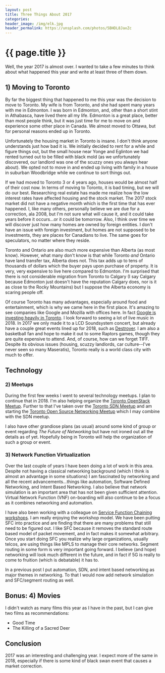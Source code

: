 ```yaml
---
layout: post
title: Three Things About 2017
categories:
header_image: /img/elk.jpg
header_permalink: https://unsplash.com/photos/5BHDL8JaxZc
---
```


# {{ page.title }}

Well, the year 2017 is almost over. I wanted to take a few minutes to think about what happened this year and write at least three of them down.

## 1) Moving to Toronto

By far the biggest thing that happened to me this year was the decision to move to Toronto. My wife is from Toronto, and she had spent many years with me in Edmonton. I was born in Edmonton, and, other than a short stint in Athabasca, have lived there all my life. Edmonton is a great place, better than most people think, but it was just time for me to move on and experience some other place in Canada. We almost moved to Ottawa, but for personal reasons ended up in Toronto.

Unfortunately the housing market in Toronto is insane. I don't think anyone understands just how bad it is. We initially decided to rent for a while and figure things out, but the small house near Yonge and Eglinton we had rented turned out to be filled with black mold (as we unfortunately discovered, our landlord was one of the scuzzy ones you always hear about). We opted not to move in and ended up living with family in a house in suburban Woodbridge while we continue to sort things out.

If we had moved to Toronto 3 or 4 years ago, houses would be almost half of their cost now. In terms of moving to Toronto, it is bad timing, but we will do our best. Researching real estate has made me realize how the low interest rates have affected housing and the stock market. The 2017 stock market did not have a negative month which is the first time that has ever happened. I, like many others, personally believe we are due for a correction, ala 2008, but I'm not sure what will cause it, and it could take years before it occurs...or it could be tomorrow. Also, I think over time we will discover just how many homes are owned by foreign entities. I don't have an issue with foreign investment, but homes are not supposed to be investments, they are places for Canadians to live. The same goes for speculators, no matter where they reside.

Toronto and Ontario are also much more expensive than Alberta (as most know). However, what many don't know is that while Toronto *and* Ontario have land transfer tax, Alberta does not. This tax adds up to tens of thousands of dollars which the buyer pays upon purchase of property. It is very, very expensive to live here compared to Edmonton. I'm surprised that there is not considerable migration from Toronto to Calgary (I say Calgary because Edmonton just doesn't have the reputation Calgary does, nor is it as close to the Rocky Mountains) but I suppose the Alberta economy is scaring people off.

Of course Toronto has many advantages, especially around food and entertainment, which is why we came here in the first place. It's amazing to see companies like Google and Mozilla with offices here. In fact [Google is investing heavily in Toronto](https://www.blogto.com/tech/2017/10/google-alphabet-neighbourhood-future-toronto/). I look forward to seeing a lot of live music in 2018. In 2017 we only made it to a LCD Soundsystem concert, but already have a couple great events lined up for 2018, such as [Destroyer](https://en.wikipedia.org/wiki/Destroyer_(band)). I am also a basketball fan and hope to make it out to some Raptors games, though they are quite expensive to attend. And, of course, how can we forget TIFF. Despite its obvious issues (housing, scuzzy landlords, car culture--I've never seen so many Maseratis), Toronto really is a world class city with much to offer.

## Technology

### 2) Meetups

During the first few weeks I went to several technology meetups. I plan to continue that in 2018. I'm also helping organize the [Toronto OpenStack Meetup](https://www.meetup.com/OpenStackTO/). Further to that I've taken over the [Toronto SDN Meetup](https://www.meetup.com/Toronto-Software-Defined-Networking-Meetup/) and am starting the [Toronto Open Source Networking Meetup](https://www.meetup.com/Open-Source-Networking-Toronto/) which I may combine with the SDN meetup.

I also have other grandiose plans (as usual) around some kind of group or event regarding *The Future of Networking* but have not ironed out all the details as of yet. Hopefully being in Toronto will help the organization of such a group or event.

### 3) Network Function Virtualization

Over the last couple of years I have been doing a lot of work in this area. Despite not having a classical networking background (which I think is almost an advantage in some situations) I am fascinated by networking and all the recent advancements...things like automation, Software Defined Networking, and Intent Based Networking. I also believe that network simulation is an important area that has not been given sufficient attention. Virtual Network Function (VNF) on-boarding will also continue to be a focus as it combines networking and automation.

I have also been working with a colleague on [Service Function Chaining workshops](https://github.com/OpenStackSanDiego/SecurityServiceChains). I am really enjoying the workshop model. We have been putting SFC into practice and are finding that there are many problems that still need to be figured out. I like SFC because it removes the standard route based model of packet movement, and in fact makes it somewhat arbitrary. Once you start doing SFC you realize why large organizations, usually telcos, are using things like MPLS to manage their core networks. Segment routing in some form is very important going forward. I believe (and hope) networking will look much different in the future, and in fact if 5G is really to come to fruition (which is debatable) it has to.

In a previous post I put automation, SDN, and intent based networking as major themes in networking. To that I would now add network simulation and SFC/segment routing as well.

## Bonus: 4) Movies

I didn't watch as many films this year as I have in the past, but I can give two films as recommendations:

* Good Time
* The Killing of a Sacred Deer

## Conclusion

2017 was an interesting and challenging year. I expect more of the same in 2018, especially if there is some kind of black swan event that causes a market correction.
